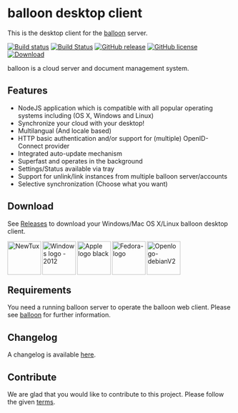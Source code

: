 # balloon desktop client

This is the desktop client for the [balloon](https://github.com/gyselroth/balloon) server.

[![Build status](https://ci.appveyor.com/api/projects/status/ym07006bvsrjo698?svg=true)](https://ci.appveyor.com/project/raffis/balloon-client-desktop)
[![Build Status](https://travis-ci.org/gyselroth/balloon-client-desktop.svg?branch=master)](https://travis-ci.org/gyselroth/balloon-client-desktop)
[![GitHub release](https://img.shields.io/github/release/gyselroth/balloon-client-desktop.svg)](https://github.com/gyselroth/balloon-client-desktop/releases)
[![GitHub license](https://img.shields.io/badge/license-GPL-blue.svg)](https://raw.githubusercontent.com/gyselroth/balloon-client-desktop/master/LICENSE) 
 [ ![Download](https://api.bintray.com/packages/gyselroth/balloon-stable/balloon-client-desktop/images/download.svg) ](https://bintray.com/gyselroth/balloon-stable/balloon-client-desktop/_latestVersion) 

balloon is a cloud server and document management system.

## Features

* NodeJS application which is compatible with all popular operating systems including (OS X, Windows and Linux)
* Synchronize your cloud with your desktop!
* Multilangual (And locale based)
* HTTP basic authentication and/or support for (multiple) OpenID-Connect provider
* Integrated auto-update mechanism
* Superfast and operates in the background
* Settings/Status available via tray
* Support for unlink/link instances from multiple balloon server/accounts
* Selective synchronization (Choose what you want)

## Download
See [Releases](https://github.com/gyselroth/balloon-client-desktop/releases) to download your Windows/Mac OS X/Linux balloon desktop client.

[<img align="left" src="https://upload.wikimedia.org/wikipedia/commons/thumb/b/b0/NewTux.svg/256px-NewTux.svg.png" alt="NewTux" width="75" />]

[<img align="left" src="https://upload.wikimedia.org/wikipedia/commons/thumb/b/b0/NewTux.svg/256px-NewTux.svg.png" alt="NewTux" width="75" />]: https://github.com/gyselroth/balloon-client-desktop/releases/latest "https://commons.wikimedia.org/wiki/File%3ANewTux.svg: lewing@isc.tamu.edu Larry Ewing and The GIMP [Attribution or GPL (http://www.gnu.org/licenses/gpl.html)], via Wikimedia Commons"

[<img align="left" src="https://upload.wikimedia.org/wikipedia/commons/thumb/5/5f/Windows_logo_-_2012.svg/64px-Windows_logo_-_2012.svg.png" alt="Windows logo - 2012" width="75" />]

  [<img align="left" src="https://upload.wikimedia.org/wikipedia/commons/thumb/5/5f/Windows_logo_-_2012.svg/64px-Windows_logo_-_2012.svg.png" alt="Windows logo - 2012" width="75" />]: https://github.com/gyselroth/balloon-client-desktop/releases/latest "https://commons.wikimedia.org/wiki/File%3AWindows_logo_-_2012.svg: By Original work: Microsoft File:Windows 8 logo and wordmark.svg: Multiple editors; see image description page This work: Fry1989 [Public domain], via Wikimedia Commons"
  
[<img align="left" src="https://upload.wikimedia.org/wikipedia/commons/thumb/f/fa/Apple_logo_black.svg/128px-Apple_logo_black.svg.png" alt="Apple logo black" width="75" />]

  [<img align="left" src="https://upload.wikimedia.org/wikipedia/commons/thumb/f/fa/Apple_logo_black.svg/128px-Apple_logo_black.svg.png" alt="Apple logo black" width="75" />]: https://github.com/gyselroth/balloon-client-desktop/releases/latest "https://commons.wikimedia.org/wiki/File%3AApple_logo_black.svg: By Original: Rob Janoff [Public domain], via Wikimedia Commons"
  
[<img align="left" src="https://upload.wikimedia.org/wikipedia/commons/thumb/b/bd/Fedora-logo.svg/128px-Fedora-logo.svg.png" alt="Fedora-logo" width="75" />]

  [<img align="left" src="https://upload.wikimedia.org/wikipedia/commons/thumb/b/bd/Fedora-logo.svg/128px-Fedora-logo.svg.png" alt="Fedora-logo" width="75" />]: https://github.com/gyselroth/balloon-client-desktop/releases/latest "https://commons.wikimedia.org/wiki/File%3AFedora-logo.svg: By siehe de:File:Fedora_(Linux-Distribution)_logo.svg (de:File:Fedora_(Linux-Distribution)_logo.svg) [Public domain], via Wikimedia Commons"
  
[<img align="left" src="https://upload.wikimedia.org/wikipedia/commons/thumb/6/66/Openlogo-debianV2.svg/256px-Openlogo-debianV2.svg.png" alt="Openlogo-debianV2" width="75" />]

  [<img align="left" src="https://upload.wikimedia.org/wikipedia/commons/thumb/6/66/Openlogo-debianV2.svg/256px-Openlogo-debianV2.svg.png" alt="Openlogo-debianV2" width="75" />]: https://github.com/gyselroth/balloon-client-desktop/releases/latest "https://commons.wikimedia.org/wiki/File%3AOpenlogo-debianV2.svg: By Debian Project (www.debian.org/logos/) [LGPL (http://www.gnu.org/copyleft/lgpl.html) or CC BY-SA 3.0 (http://creativecommons.org/licenses/by-sa/3.0)], via Wikimedia Commons"

</br>
</br>
</br>
</br>

## Requirements
You need a running balloon server to operate the balloon web client. Please see [balloon](https://github.com/gyselroth/balloon) for further information.

## Changelog
A changelog is available [here](https://github.com/gyselroth/balloon-client-desktop/blob/master/CHANGELOG.md).

## Contribute
We are glad that you would like to contribute to this project. Please follow the given [terms](https://github.com/gyselroth/balloon-client-desktop/blob/master/CONTRIBUTING.md).

